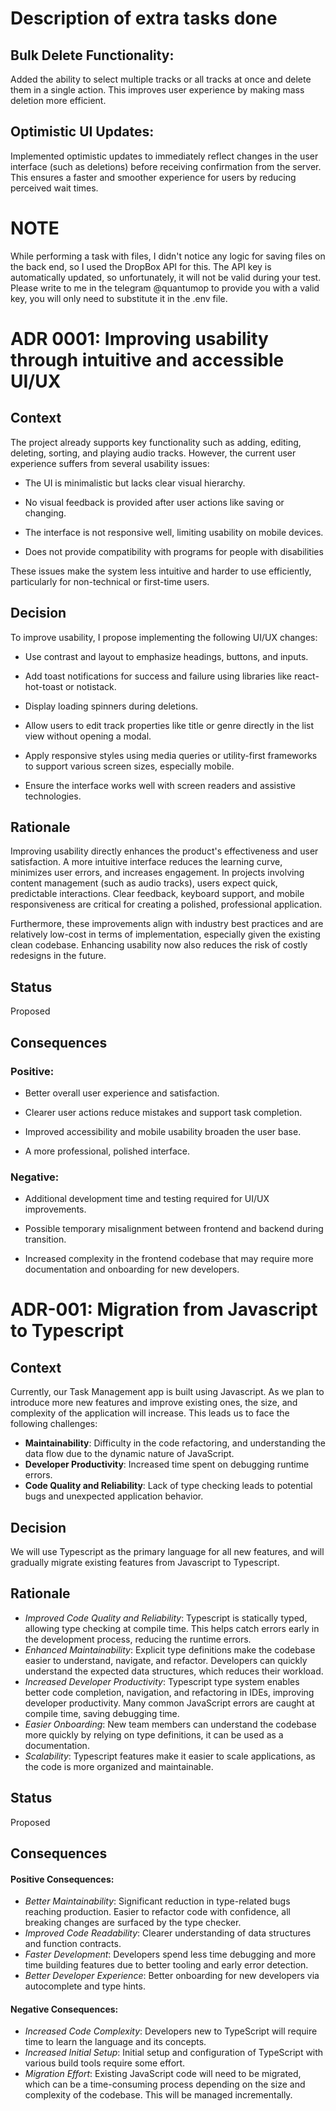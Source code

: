 # Description of extra tasks done

## Bulk Delete Functionality:
Added the ability to select multiple tracks or all tracks at once and delete them in a single action. This improves user experience by making mass deletion more efficient.

## Optimistic UI Updates:
Implemented optimistic updates to immediately reflect changes in the user interface (such as deletions) before receiving confirmation from the server. This ensures a faster and smoother experience for users by reducing perceived wait times.



# NOTE
While performing a task with files, I didn't notice any logic for saving files on the back end, so I used the DropBox API for this. The API key is automatically updated, so unfortunately, it will not be valid during your test. Please write to me in the telegram @quantumop to provide you with a valid key, you will only need to substitute it in the .env file.


# ADR 0001: Improving usability through intuitive and accessible UI/UX




## Context

The project already supports key functionality such as adding, editing, deleting, sorting, and playing audio tracks. However, the current user experience suffers from several usability issues:

- The UI is minimalistic but lacks clear visual hierarchy.

- No visual feedback is provided after user actions like saving or changing.

- The interface is not responsive well, limiting usability on mobile devices.

- Does not provide compatibility with programs for people with disabilities

These issues make the system less intuitive and harder to use efficiently, particularly for non-technical or first-time users.




## Decision

To improve usability, I propose implementing the following UI/UX changes:

- Use contrast and layout to emphasize headings, buttons, and inputs.

- Add toast notifications for success and failure using libraries like react-hot-toast or notistack.

- Display loading spinners during deletions.

- Allow users to edit track properties like title or genre directly in the list view without opening a modal.

- Apply responsive styles using media queries or utility-first frameworks to support various screen sizes, especially mobile.

- Ensure the interface works well with screen readers and assistive technologies.



## Rationale

Improving usability directly enhances the product's effectiveness and user satisfaction. A more intuitive interface reduces the learning curve, minimizes user errors, and increases engagement. In projects involving content management (such as audio tracks), users expect quick, predictable interactions. Clear feedback, keyboard support, and mobile responsiveness are critical for creating a polished, professional application.

Furthermore, these improvements align with industry best practices and are relatively low-cost in terms of implementation, especially given the existing clean codebase. Enhancing usability now also reduces the risk of costly redesigns in the future.




## Status

Proposed




## Consequences

### Positive:

- Better overall user experience and satisfaction.

- Clearer user actions reduce mistakes and support task completion.

- Improved accessibility and mobile usability broaden the user base.

- A more professional, polished interface.



### Negative:

- Additional development time and testing required for UI/UX improvements.

- Possible temporary misalignment between frontend and backend during transition.

- Increased complexity in the frontend codebase that may require more documentation and onboarding for new developers.

















# ADR-001: Migration from Javascript to Typescript

## Context

Currently, our Task Management app is built using Javascript. As we plan to introduce more new features and improve existing ones, the size, and complexity of the application will increase. This leads us to face the following challenges: 

- **Maintainability**: Difficulty in the code refactoring, and understanding the data flow due to the dynamic nature of JavaScript.
- **Developer Productivity**: Increased time spent on debugging runtime errors.
- **Code Quality and Reliability**: Lack of type checking leads to potential bugs and unexpected application behavior.

## Decision

We will use Typescript as the primary language for all new features, and will gradually migrate existing features from Javascript to Typescript.

## Rationale
- *Improved Code Quality and Reliability*: Typescript is statically typed, allowing type checking at compile time. This helps catch errors early in the development process, reducing the runtime errors.
- *Enhanced Maintainability*: Explicit type definitions make the codebase easier to understand, navigate, and refactor. Developers can quickly understand the expected data structures, which reduces their workload.
- *Increased Developer Productivity*: Typescript type system enables better code completion, navigation, and refactoring in IDEs, improving developer productivity. Many common JavaScript errors are caught at compile time, saving debugging time.
- *Easier Onboarding*: New team members can understand the codebase more quickly by relying on type definitions, it can be used as a documentation.
- *Scalability*: Typescript features make it easier to scale applications, as the code is more organized and maintainable.

## Status
Proposed

## Consequences

#### Positive Consequences:

- *Better Maintainability*: Significant reduction in type-related bugs reaching production. Easier to refactor code with confidence, all breaking changes are surfaced by the type checker.
- *Improved Code Readability*: Clearer understanding of data structures and function contracts.
- *Faster Development*: Developers spend less time debugging and more time building features due to better tooling and early error detection.
- *Better Developer Experience*: Better onboarding for new developers via autocomplete and type hints.

#### Negative Consequences:
- *Increased Code Complexity*: Developers new to TypeScript will require time to learn the language and its concepts.
- *Increased Initial Setup*: Initial setup and configuration of TypeScript with various build tools require some effort.
- *Migration Effort*: Existing JavaScript code will need to be migrated, which can be a time-consuming process depending on the size and complexity of the codebase. This will be managed incrementally.


